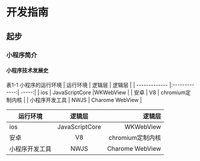 # 开发指南

## 起步

### 小程序简介

#### 小程序技术发展史

表1-1 小程序的运行环境
| 运行环境        | 逻辑层 | 逻辑层 |
| ------------- |:-------------:| -----:|
| ios | JavaScriptCore |WKWebView |
| 安卓 | V8 | chromium定制内核 |
| 小程序开发工具 | NWJS | Charome WebView |


| 运行环境         | 逻辑层          | 逻辑层  |
| ------------- |:-------------:| -----:|
| ios    | JavaScriptCore  | WKWebView |
| 安卓     | V8     |   chromium定制内核 |
| 小程序开发工具 | NWJS      |    Charome WebView |